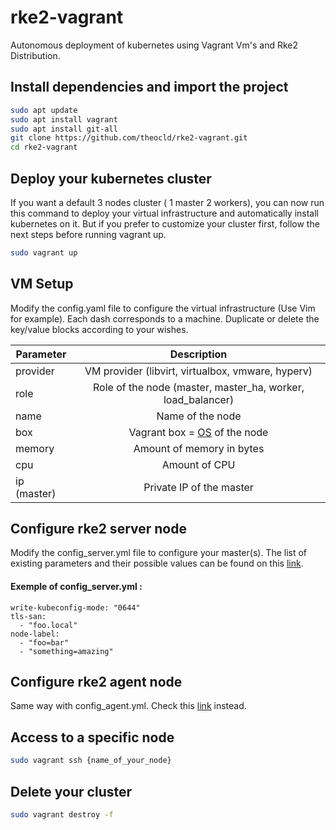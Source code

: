 # rke2-vagrant
Autonomous deployment of kubernetes using Vagrant Vm's and Rke2 Distribution.

## Install dependencies and import the project
```bash
sudo apt update
sudo apt install vagrant
sudo apt install git-all
git clone https://github.com/theocld/rke2-vagrant.git
cd rke2-vagrant
```
## Deploy your kubernetes cluster
If you want a default 3 nodes cluster ( 1 master 2 workers), you can now run this command to deploy your virtual infrastructure and automatically install kubernetes on it. But if you prefer to customize your cluster first, follow the next steps before running vagrant up.

```bash
sudo vagrant up
```

## VM Setup
Modify the config.yaml file to configure the virtual infrastructure (Use Vim for example). Each dash corresponds to a machine. Duplicate or delete the key/value blocks according to your wishes.

| Parameter        | Description           | 
| ------------- |:-------------:| 
| provider | VM provider (libvirt, virtualbox, vmware, hyperv) | 
| role | Role of the node (master, master_ha, worker, load_balancer)      |   
| name |  Name of the node  |   
| box | Vagrant box = [OS](https://app.vagrantup.com/boxes/search) of the node |
| memory | Amount of memory in bytes |
| cpu | Amount of CPU|
| ip (master) | Private IP of the master|

## Configure rke2 server node 
Modify the config_server.yml file to configure your master(s). The list of existing parameters and their possible values can be found on this [link](https://docs.rke2.io/install/install_options/server_config/).

#### Exemple of config_server.yml :

```
write-kubeconfig-mode: "0644"
tls-san:
  - "foo.local"
node-label:
  - "foo=bar"
  - "something=amazing"
```
## Configure rke2 agent node
Same way with config_agent.yml. Check this [link](https://docs.rke2.io/install/install_options/linux_agent_config/) instead.

## Access to a specific node
```bash
sudo vagrant ssh {name_of_your_node}
```

## Delete your cluster 
```bash
sudo vagrant destroy -f
```
